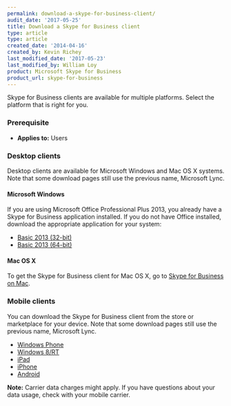 ```yaml
---
permalink: download-a-skype-for-business-client/
audit_date: '2017-05-25'
title: Download a Skype for Business client
type: article
type: article
created_date: '2014-04-16'
created_by: Kevin Richey
last_modified_date: '2017-05-23'
last_modified_by: William Loy
product: Microsoft Skype for Business
product_url: skype-for-business
---
```


Skype for Business clients are available for multiple platforms. Select the platform that is right for you.

### Prerequisite

- **Applies to:** Users

### Desktop clients

Desktop clients are available for Microsoft Windows and Mac OS X systems. Note that some download pages still use the previous name, Microsoft Lync.

#### Microsoft Windows

If you are using Microsoft Office Professional Plus 2013, you already have a Skype for Business application installed. If you do not have Office installed, download the appropriate application for your system:

- [Basic 2013 (32-bit)](http://www.microsoft.com/en-us/download/details.aspx?id=35451)
- [Basic 2013 (64-bit)](http://www.microsoft.com/en-us/download/details.aspx?id=35450)

#### Mac OS X

To get the Skype for Business client for Mac OS X, go to [Skype for Business on Mac](https://www.microsoft.com/en-us/download/details.aspx?id=54108).

### Mobile clients

You can download the Skype for Business client from the store or marketplace for your device. Note that some download pages still use the previous name, Microsoft Lync.

- [Windows Phone](https://www.microsoft.com/en-us/store/apps/skype-for-business/9wzdncrfjbb2)
- [Windows 8/RT](https://www.microsoft.com/en-us/store/apps/lync/9wzdncrfhvhm)
- [iPad](https://itunes.apple.com/us/app/lync-2013-for-ipad/id605608899?mt=8)
- [iPhone](https://itunes.apple.com/us/app/lync-2013-for-iphone/id605841731?mt=8)
- [Android](https://play.google.com/store/apps/details?id=com.microsoft.office.lync15&hl=en)

**Note:** Carrier data charges might apply. If you have questions about your data usage, check with your mobile carrier.
